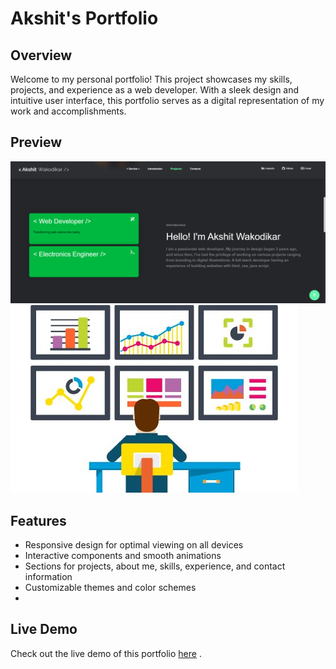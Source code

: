 # Akshit's Portfolio

## Overview

Welcome to my personal portfolio! This project showcases my skills, projects, and experience as a web developer. With a sleek design and intuitive user interface, this portfolio serves as a digital representation of my work and accomplishments.

## Preview

![Preview 1](ss1.png)
![Preview 2](ss2.jpeg)

## Features

- Responsive design for optimal viewing on all devices
- Interactive components and smooth animations
- Sections for projects, about me, skills, experience, and contact information
- Customizable themes and color schemes
- 
## Live Demo

Check out the live demo of this portfolio [here](https://akshit-wakodikar.onrender.com) .
